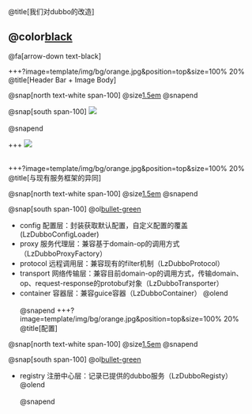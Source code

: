 @title[我们对dubbo的改造]

## @color[black](我们对dubbo的改造)

@fa[arrow-down text-black]


+++?image=template/img/bg/orange.jpg&position=top&size=100% 20%
@title[Header Bar + Image Body]

@snap[north text-white span-100]
@size[1.5em](兼容方案)
@snapend

@snap[south span-100]
![](http://wx1.sinaimg.cn/mw690/0060lm7Tly1fwp94yjmnaj30tn0cfaaf.jpg)
<br><br>
@snapend

+++
![](http://wx2.sinaimg.cn/mw690/0060lm7Tly1fwdkup8d7yj30p00iqjx2.jpg)
<br><br>

+++?image=template/img/bg/orange.jpg&position=top&size=100% 20%
@title[与现有服务框架的异同]

@snap[north text-white span-100]
@size[1.5em](兼容domain-op调用和现有的filter机制，使用guice作为ioc容器)
@snapend

@snap[south span-100]
@ol[bullet-green](false)
- config 配置层：封装获取默认配置，自定义配置的覆盖(LzDubboConfigLoader)
- proxy 服务代理层：兼容基于domain-op的调用方式（LzDubboProxyFactory）
- protocol 远程调用层：兼容现有的filter机制（LzDubboProtocol）
- transport 网络传输层：兼容目前domain-op的调用方式，传输domain、op、request-response的protobuf对象（LzDubboTransporter）
- container 容器层：兼容guice容器（LzDubboContainer）
@olend
<br><br>
@snapend
+++?image=template/img/bg/orange.jpg&position=top&size=100% 20%
@title[配置]

@snap[north text-white span-100]
@size[1.5em](灰度调用)
@snapend

@snap[south span-100]
@ol[bullet-green](false)
- registry 注册中心层：记录已提供的dubbo服务（LzDubboRegisty）
@olend
<br><br>
@snapend
